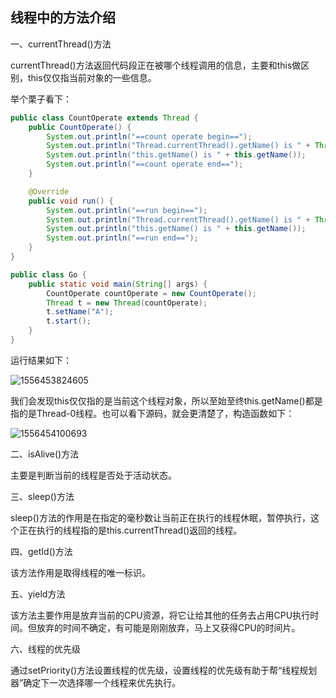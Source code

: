 ## 线程中的方法介绍

一、currentThread()方法

currentThread()方法返回代码段正在被哪个线程调用的信息，主要和this做区别，this仅仅指当前对象的一些信息。

举个栗子看下：

```java
public class CountOperate extends Thread {
    public CountOperate() {
        System.out.println("==count operate begin==");
        System.out.println("Thread.currentThread().getName() is " + Thread.currentThread().getName());
        System.out.println("this.getName() is " + this.getName());
        System.out.println("==count operate end==");
    }

    @Override
    public void run() {
        System.out.println("==run begin==");
        System.out.println("Thread.currentThread().getName() is " + Thread.currentThread().getName());
        System.out.println("this.getName() is " + this.getName());
        System.out.println("==run end==");
    }
}
```

```java
public class Go {
    public static void main(String[] args) {
        CountOperate countOperate = new CountOperate();
        Thread t = new Thread(countOperate);
        t.setName("A");
        t.start();
    }
}
```

运行结果如下：

![1556453824605](C:\Users\Darryl\AppData\Roaming\Typora\typora-user-images\1556453824605.png)

我们会发现this仅仅指的是当前这个线程对象，所以至始至终this.getName()都是指的是Thread-0线程。也可以看下源码，就会更清楚了，构造函数如下：

![1556454100693](C:\Users\Darryl\AppData\Roaming\Typora\typora-user-images\1556454100693.png)

二、isAlive()方法

主要是判断当前的线程是否处于活动状态。

三、sleep()方法

sleep()方法的作用是在指定的毫秒数让当前正在执行的线程休眠，暂停执行，这个正在执行的线程指的是this.currentThread()返回的线程。

四、getId()方法

该方法作用是取得线程的唯一标识。

五、yield方法

该方法主要作用是放弃当前的CPU资源，将它让给其他的任务去占用CPU执行时间。但放弃的时间不确定，有可能是刚刚放弃，马上又获得CPU的时间片。

六、线程的优先级

通过setPriority()方法设置线程的优先级，设置线程的优先级有助于帮“线程规划器”确定下一次选择哪一个线程来优先执行。